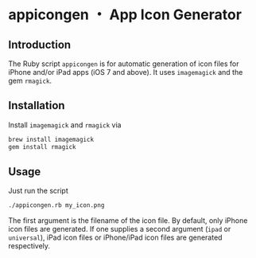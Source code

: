 appicongen ・ App Icon Generator
================================

## Introduction

The Ruby script `appicongen` is for automatic generation of icon files for iPhone and/or iPad apps (iOS 7 and above). It uses `imagemagick` and the gem `rmagick`.

## Installation

Install `imagemagick` and `rmagick` via

```bash
brew install imagemagick
gem install rmagick
```

## Usage

Just run the script 

```bash
./appicongen.rb my_icon.png
```

The first argument is the filename of the icon file. By default, only iPhone icon files are generated. 
If one supplies a second argument (`ipad` or `universal`), iPad icon files or iPhone/iPad icon files are generated respectively.
